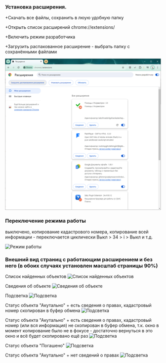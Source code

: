 ### Установка расширения.

+Скачать все файлы, сохранить в люую удобную папку

+Открыть список расширений chrome://extensions/

+Включить режим разработчика

+Загрузить распакованное расширение - выбрать папку с сохранёнными файлами

![Установка расширения](screenshots/0.png)

### Переключение режима работы

выключено, копирование кадастрового номера, копирование всей информации - переключается циклически Выкл > 34 > i > Выкл и т.д.

![Режим работы](/screenshots/4.png)


### Внешний вид страниц с работающим расширением и без него (в обоих случаях установлен масштаб страницы 90%)

Список найденных объектов
![Список найденных объектов](/screenshots/1.png)

Сведения об объекте
![Сведения об объекте](/screenshots/2.png)

Подсветка
![Подсветка](/screenshots/3.png)

Статус объекта "Акутально" + есть сведения о правах, кадастровый номер скопирован в буфер обмена
![Подсветка](/screenshots/3-0.png)

Статус объекта "Акутально" + есть сведения о правах, кадастровый номер (или вся информация) не скопирован в буфер обмена, т.к. окно в момент копирование было не в фокусе - достаточно вернуться в это окно и всё будет скопировано ещё раз
![Подсветка](/screenshots/3-1.png)

Статус объекта "Погашено" 
![Подсветка](/screenshots/3-1.png)

Статус объекта "Акутально" + нет сведений о правах
![Подсветка](/screenshots/3-2.png)

